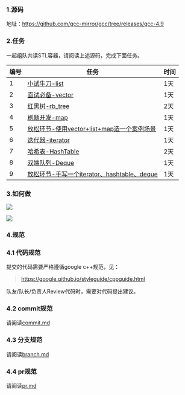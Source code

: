 ### 1.源码

地址：https://github.com/gcc-mirror/gcc/tree/releases/gcc-4.9

### 2.任务

一起组队共读STL容器，请阅读上述源码，完成下面任务。

|  编号    |   任务   |    时间  |
| ---- | ---- | ---- |
| 1 | [小试牛刀-list](https://github.com/gcc-mirror/gcc/blob/releases/gcc-9/libstdc%2B%2B-v3/include/bits/stl_list.h) | 1天 |
| 2 | [面试必备-vector](https://github.com/gcc-mirror/gcc/blob/releases/gcc-9/libstdc%2B%2B-v3/include/bits/stl_vector.h) | 1天 |
| 3 | [红黑树-rb_tree](https://github.com/gcc-mirror/gcc/blob/releases/gcc-9/libstdc%2B%2B-v3/include/bits/stl_tree.h) | 2天  |
| 4 | [刷题开发-map](https://github.com/gcc-mirror/gcc/blob/releases/gcc-9/libstdc%2B%2B-v3/include/bits/stl_map.h) | 1天 |
| 5 | [放松环节-使用vector+list+map造一个案例场景](./example/README.md) | 1天 |
| 6 | [迭代器-iterator](https://github.com/gcc-mirror/gcc/blob/releases/gcc-9/libstdc%2B%2B-v3/include/bits/stl_iterator_base_types.h) | 1天 |
| 7 | [哈希表-HashTable](https://github.com/gcc-mirror/gcc/blob/releases/gcc-9/libstdc%2B%2B-v3/include/bits/hashtable.h) | 2天 |
| 8 | [双端队列-Deque](https://github.com/gcc-mirror/gcc/blob/releases/gcc-9/libstdc%2B%2B-v3/include/bits/stl_deque.h) | 1天 |
| 9 | [放松环节-手写一个iterator、hashtable、deque]() | 1天 |

### 3.如何做



![](./img/day1.png)

![](./img/day2.png)

### 4.规范

### 4.1 代码规范

提交的代码需要严格遵循google c++规范，见：

> https://google.github.io/styleguide/cppguide.html

队友/队长/负责人Review代码时，需要对代码提出建议。

### 4.2 commit规范

请阅读[commit.md](./rules/commit.md)


### 4.3 分支规范

请阅读[branch.md](./rules/branch.md)

### 4.4 pr规范

请阅读[pr.md](./rules/pr.md)
